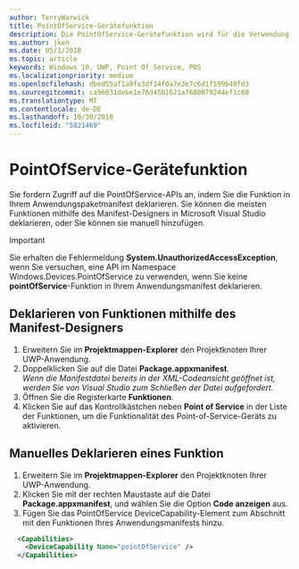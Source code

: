 ```yaml
---
author: TerryWarwick
title: PointOfService-Gerätefunktion
description: Die PointOfService-Gerätefunktion wird für die Verwendung des Windows.Devices.PointOfService-Namespace benötigt.
ms.author: jken
ms.date: 05/1/2018
ms.topic: article
keywords: Windows 10, UWP, Point Of Service, POS
ms.localizationpriority: medium
ms.openlocfilehash: dbed55af1a9fa3df14f0a7e3e7c6d1f599b40fd3
ms.sourcegitcommit: ca96031debe1e76d4501621a7680079244ef1c60
ms.translationtype: MT
ms.contentlocale: de-DE
ms.lasthandoff: 10/30/2018
ms.locfileid: "5821469"
---
```

# <a name="pointofservice-device-capability"></a>PointOfService-Gerätefunktion
Sie fordern Zugriff auf die PointOfService-APIs an, indem Sie die Funktion in Ihrem Anwendungspaketmanifest deklarieren. Sie können die meisten Funktionen mithilfe des Manifest-Designers in Microsoft Visual Studio deklarieren, oder Sie können sie manuell hinzufügen.  

> [!Important]
> Sie erhalten die Fehlermeldung **System.UnauthorizedAccessException**, wenn Sie versuchen, eine API im Namespace Windows.Devices.PointOfService zu verwenden, wenn Sie keine **pointOfService**-Funktion in Ihrem Anwendungsmanifest deklarieren. 

## <a name="declare-capability-using-manifest-designer"></a>Deklarieren von Funktionen mithilfe des Manifest-Designers

1. Erweitern Sie im **Projektmappen-Explorer** den Projektknoten Ihrer UWP-Anwendung.
2. Doppelklicken Sie auf die Datei **Package.appxmanifest**.  
*Wenn die Manifestdatei bereits in der XML-Codeansicht geöffnet ist, werden Sie von Visual Studio zum Schließen der Datei aufgefordert.*
3. Öffnen Sie die Registerkarte **Funktionen**.
4. Klicken Sie auf das Kontrollkästchen neben **Point of Service** in der Liste der Funktionen, um die Funktionalität des Point-of-Service-Geräts zu aktivieren.


## <a name="declare-capability-manually"></a>Manuelles Deklarieren eines Funktion

1. Erweitern Sie im **Projektmappen-Explorer** den Projektknoten Ihrer UWP-Anwendung.
2. Klicken Sie mit der rechten Maustaste auf die Datei **Package.appxmanifest**, und wählen Sie die Option **Code anzeigen** aus.
3. Fügen Sie das PointOfService DeviceCapability-Element zum Abschnitt mit den Funktionen Ihres Anwendungsmanifests hinzu.  

```xml
  <Capabilities>
    <DeviceCapability Name="pointOfService" />
  </Capabilities>
   ```
